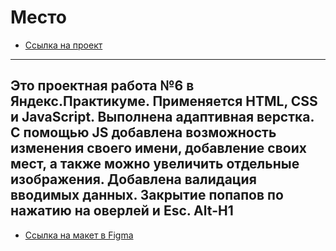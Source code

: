 # Место
* [Ссылка на проект](https://artyomtrus.github.io/mesto/index.html)
-------------------------------------------
Это проектная работа №6 в Яндекс.Практикуме.
Применяется HTML, CSS и JavaScript. Выполнена адаптивная верстка. С помощью JS добавлена возможность изменения своего имени, добавление своих мест, а также можно увеличить отдельные изображения. Добавлена валидация вводимых данных. Закрытие попапов по нажатию на оверлей и Esc.
Alt-H1
-------------------------------------------

* [Ссылка на макет в Figma](https://www.figma.com/file/2cn9N9jSkmxD84oJik7xL7/JavaScript.-Sprint-4?node-id=0%3A1)
